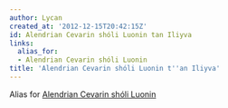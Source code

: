 ```yaml
---
author: Lycan
created_at: '2012-12-15T20:42:15Z'
id: Alendrian Cevarin shóli Luonin tan Iliyva
links:
  alias_for:
  - Alendrian Cevarin shóli Luonin
title: 'Alendrian Cevarin shóli Luonin t''an Iliyva'
---
```


Alias for [Alendrian Cevarin shóli Luonin]

  [Alendrian Cevarin shóli Luonin]: Alendrian_Cevarin_shóli_Luonin